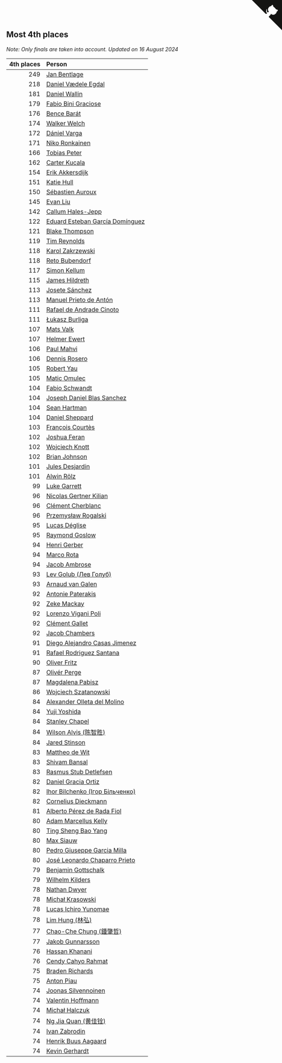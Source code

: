## Most 4th places

*Note: Only finals are taken into account.*
*Updated on 16 August 2024*

| 4th places | Person |
| ---: | :--- |
| 249 | [Jan Bentlage](https://www.worldcubeassociation.org/persons/2010BENT01) |
| 218 | [Daniel Vædele Egdal](https://www.worldcubeassociation.org/persons/2013EGDA01) |
| 181 | [Daniel Wallin](https://www.worldcubeassociation.org/persons/2013WALL03) |
| 179 | [Fabio Bini Graciose](https://www.worldcubeassociation.org/persons/2010GRAC02) |
| 176 | [Bence Barát](https://www.worldcubeassociation.org/persons/2008BARA01) |
| 174 | [Walker Welch](https://www.worldcubeassociation.org/persons/2011WELC01) |
| 172 | [Dániel Varga](https://www.worldcubeassociation.org/persons/2008VARG01) |
| 171 | [Niko Ronkainen](https://www.worldcubeassociation.org/persons/2010RONK01) |
| 166 | [Tobias Peter](https://www.worldcubeassociation.org/persons/2014PETE03) |
| 162 | [Carter Kucala](https://www.worldcubeassociation.org/persons/2015KUCA01) |
| 154 | [Erik Akkersdijk](https://www.worldcubeassociation.org/persons/2005AKKE01) |
| 151 | [Katie Hull](https://www.worldcubeassociation.org/persons/2010HULL01) |
| 150 | [Sébastien Auroux](https://www.worldcubeassociation.org/persons/2008AURO01) |
| 145 | [Evan Liu](https://www.worldcubeassociation.org/persons/2009LIUE01) |
| 142 | [Callum Hales-Jepp](https://www.worldcubeassociation.org/persons/2012HALE01) |
| 122 | [Eduard Esteban García Domínguez](https://www.worldcubeassociation.org/persons/2011EDUA01) |
| 121 | [Blake Thompson](https://www.worldcubeassociation.org/persons/2010THOM03) |
| 119 | [Tim Reynolds](https://www.worldcubeassociation.org/persons/2005REYN01) |
| 118 | [Karol Zakrzewski](https://www.worldcubeassociation.org/persons/2014ZAKR01) |
| 118 | [Reto Bubendorf](https://www.worldcubeassociation.org/persons/2012BUBE01) |
| 117 | [Simon Kellum](https://www.worldcubeassociation.org/persons/2016KELL12) |
| 115 | [James Hildreth](https://www.worldcubeassociation.org/persons/2009HILD01) |
| 113 | [Josete Sánchez](https://www.worldcubeassociation.org/persons/2015SANC18) |
| 113 | [Manuel Prieto de Antón](https://www.worldcubeassociation.org/persons/2015ANTO04) |
| 111 | [Rafael de Andrade Cinoto](https://www.worldcubeassociation.org/persons/2007CINO01) |
| 111 | [Łukasz Burliga](https://www.worldcubeassociation.org/persons/2013BURL01) |
| 107 | [Mats Valk](https://www.worldcubeassociation.org/persons/2007VALK01) |
| 107 | [Helmer Ewert](https://www.worldcubeassociation.org/persons/2015EWER01) |
| 106 | [Paul Mahvi](https://www.worldcubeassociation.org/persons/2012MAHV01) |
| 106 | [Dennis Rosero](https://www.worldcubeassociation.org/persons/2010ROSE03) |
| 105 | [Robert Yau](https://www.worldcubeassociation.org/persons/2009YAUR01) |
| 105 | [Matic Omulec](https://www.worldcubeassociation.org/persons/2010OMUL02) |
| 104 | [Fabio Schwandt](https://www.worldcubeassociation.org/persons/2014SCHW02) |
| 104 | [Joseph Daniel Blas Sanchez](https://www.worldcubeassociation.org/persons/2016SANC08) |
| 104 | [Sean Hartman](https://www.worldcubeassociation.org/persons/2016HART02) |
| 104 | [Daniel Sheppard](https://www.worldcubeassociation.org/persons/2009SHEP01) |
| 103 | [François Courtès](https://www.worldcubeassociation.org/persons/2008COUR01) |
| 102 | [Joshua Feran](https://www.worldcubeassociation.org/persons/2011FERA01) |
| 102 | [Wojciech Knott](https://www.worldcubeassociation.org/persons/2011KNOT01) |
| 102 | [Brian Johnson](https://www.worldcubeassociation.org/persons/2013JOHN10) |
| 101 | [Jules Desjardin](https://www.worldcubeassociation.org/persons/2010DESJ01) |
| 101 | [Alwin Rölz](https://www.worldcubeassociation.org/persons/2016ROLZ01) |
| 99 | [Luke Garrett](https://www.worldcubeassociation.org/persons/2017GARR05) |
| 96 | [Nicolas Gertner Kilian](https://www.worldcubeassociation.org/persons/2013GERT01) |
| 96 | [Clément Cherblanc](https://www.worldcubeassociation.org/persons/2014CHER05) |
| 96 | [Przemysław Rogalski](https://www.worldcubeassociation.org/persons/2013ROGA02) |
| 95 | [Lucas Déglise](https://www.worldcubeassociation.org/persons/2015DEGL01) |
| 95 | [Raymond Goslow](https://www.worldcubeassociation.org/persons/2014GOSL01) |
| 94 | [Henri Gerber](https://www.worldcubeassociation.org/persons/2014GERB01) |
| 94 | [Marco Rota](https://www.worldcubeassociation.org/persons/2009ROTA01) |
| 94 | [Jacob Ambrose](https://www.worldcubeassociation.org/persons/2010AMBR01) |
| 93 | [Lev Golub (Лев Голуб)](https://www.worldcubeassociation.org/persons/2014HOLU01) |
| 93 | [Arnaud van Galen](https://www.worldcubeassociation.org/persons/2006GALE01) |
| 92 | [Antonie Paterakis](https://www.worldcubeassociation.org/persons/2012PATE01) |
| 92 | [Zeke Mackay](https://www.worldcubeassociation.org/persons/2015MACK06) |
| 92 | [Lorenzo Vigani Poli](https://www.worldcubeassociation.org/persons/2007POLI01) |
| 92 | [Clément Gallet](https://www.worldcubeassociation.org/persons/2004GALL02) |
| 92 | [Jacob Chambers](https://www.worldcubeassociation.org/persons/2017CHAM09) |
| 91 | [Diego Alejandro Casas Jimenez](https://www.worldcubeassociation.org/persons/2014JIME05) |
| 91 | [Rafael Rodriguez Santana](https://www.worldcubeassociation.org/persons/2012SANT12) |
| 90 | [Oliver Fritz](https://www.worldcubeassociation.org/persons/2014FRIT02) |
| 87 | [Olivér Perge](https://www.worldcubeassociation.org/persons/2007PERG01) |
| 87 | [Magdalena Pabisz](https://www.worldcubeassociation.org/persons/2017PABI01) |
| 86 | [Wojciech Szatanowski](https://www.worldcubeassociation.org/persons/2011SZAT01) |
| 84 | [Alexander Olleta del Molino](https://www.worldcubeassociation.org/persons/2008OLLE01) |
| 84 | [Yuji Yoshida](https://www.worldcubeassociation.org/persons/2015YOSH01) |
| 84 | [Stanley Chapel](https://www.worldcubeassociation.org/persons/2016CHAP04) |
| 84 | [Wilson Alvis (陈智胜)](https://www.worldcubeassociation.org/persons/2011ALVI01) |
| 84 | [Jared Stinson](https://www.worldcubeassociation.org/persons/2014STIN01) |
| 83 | [Mattheo de Wit](https://www.worldcubeassociation.org/persons/2015WITM01) |
| 83 | [Shivam Bansal](https://www.worldcubeassociation.org/persons/2011BANS02) |
| 83 | [Rasmus Stub Detlefsen](https://www.worldcubeassociation.org/persons/2014DETL01) |
| 82 | [Daniel Gracia Ortiz](https://www.worldcubeassociation.org/persons/2009ORTI01) |
| 82 | [Ihor Bilchenko (Ігор Більченко)](https://www.worldcubeassociation.org/persons/2011BILC01) |
| 82 | [Cornelius Dieckmann](https://www.worldcubeassociation.org/persons/2009DIEC01) |
| 81 | [Alberto Pérez de Rada Fiol](https://www.worldcubeassociation.org/persons/2011FIOL01) |
| 80 | [Adam Marcellus Kelly](https://www.worldcubeassociation.org/persons/2016KELL10) |
| 80 | [Ting Sheng Bao Yang](https://www.worldcubeassociation.org/persons/2008BAOY01) |
| 80 | [Max Siauw](https://www.worldcubeassociation.org/persons/2017SIAU02) |
| 80 | [Pedro Giuseppe Garcia Milla](https://www.worldcubeassociation.org/persons/2016MILL07) |
| 80 | [José Leonardo Chaparro Prieto](https://www.worldcubeassociation.org/persons/2011CHAP01) |
| 79 | [Benjamin Gottschalk](https://www.worldcubeassociation.org/persons/2016GOTT01) |
| 79 | [Wilhelm Kilders](https://www.worldcubeassociation.org/persons/2010KILD02) |
| 78 | [Nathan Dwyer](https://www.worldcubeassociation.org/persons/2011DWYE02) |
| 78 | [Michał Krasowski](https://www.worldcubeassociation.org/persons/2013KRAS02) |
| 78 | [Lucas Ichiro Yunomae](https://www.worldcubeassociation.org/persons/2014YUNO01) |
| 78 | [Lim Hung (林弘)](https://www.worldcubeassociation.org/persons/2016HUNG08) |
| 77 | [Chao-Che Chung (鍾肇哲)](https://www.worldcubeassociation.org/persons/2012CHON03) |
| 77 | [Jakob Gunnarsson](https://www.worldcubeassociation.org/persons/2015GUNN01) |
| 76 | [Hassan Khanani](https://www.worldcubeassociation.org/persons/2018KHAN26) |
| 76 | [Cendy Cahyo Rahmat](https://www.worldcubeassociation.org/persons/2010RAHM02) |
| 75 | [Braden Richards](https://www.worldcubeassociation.org/persons/2017RICH02) |
| 75 | [Anton Piau](https://www.worldcubeassociation.org/persons/2008PIAU01) |
| 74 | [Joonas Silvennoinen](https://www.worldcubeassociation.org/persons/2016SILV07) |
| 74 | [Valentin Hoffmann](https://www.worldcubeassociation.org/persons/2011HOFF02) |
| 74 | [Michał Halczuk](https://www.worldcubeassociation.org/persons/2006HALC01) |
| 74 | [Ng Jia Quan (黄佳铨)](https://www.worldcubeassociation.org/persons/2015QUAN03) |
| 74 | [Ivan Zabrodin](https://www.worldcubeassociation.org/persons/2012ZABR01) |
| 74 | [Henrik Buus Aagaard](https://www.worldcubeassociation.org/persons/2006BUUS01) |
| 74 | [Kevin Gerhardt](https://www.worldcubeassociation.org/persons/2013GERH01) |


<a href="https://github.com/jonatanklosko/wca_statistics" class="github-corner" aria-label="View source on Github"><svg width="80" height="80" viewBox="0 0 250 250" style="fill:#151513; color:#fff; position: absolute; top: 0; border: 0; right: 0;" aria-hidden="true"><path d="M0,0 L115,115 L130,115 L142,142 L250,250 L250,0 Z"></path><path d="M128.3,109.0 C113.8,99.7 119.0,89.6 119.0,89.6 C122.0,82.7 120.5,78.6 120.5,78.6 C119.2,72.0 123.4,76.3 123.4,76.3 C127.3,80.9 125.5,87.3 125.5,87.3 C122.9,97.6 130.6,101.9 134.4,103.2" fill="currentColor" style="transform-origin: 130px 106px;" class="octo-arm"></path><path d="M115.0,115.0 C114.9,115.1 118.7,116.5 119.8,115.4 L133.7,101.6 C136.9,99.2 139.9,98.4 142.2,98.6 C133.8,88.0 127.5,74.4 143.8,58.0 C148.5,53.4 154.0,51.2 159.7,51.0 C160.3,49.4 163.2,43.6 171.4,40.1 C171.4,40.1 176.1,42.5 178.8,56.2 C183.1,58.6 187.2,61.8 190.9,65.4 C194.5,69.0 197.7,73.2 200.1,77.6 C213.8,80.2 216.3,84.9 216.3,84.9 C212.7,93.1 206.9,96.0 205.4,96.6 C205.1,102.4 203.0,107.8 198.3,112.5 C181.9,128.9 168.3,122.5 157.7,114.1 C157.9,116.9 156.7,120.9 152.7,124.9 L141.0,136.5 C139.8,137.7 141.6,141.9 141.8,141.8 Z" fill="currentColor" class="octo-body"></path></svg></a><style>.github-corner:hover .octo-arm{animation:octocat-wave 560ms ease-in-out}@keyframes octocat-wave{0%,100%{transform:rotate(0)}20%,60%{transform:rotate(-25deg)}40%,80%{transform:rotate(10deg)}}@media (max-width:500px){.github-corner:hover .octo-arm{animation:none}.github-corner .octo-arm{animation:octocat-wave 560ms ease-in-out}}</style>

